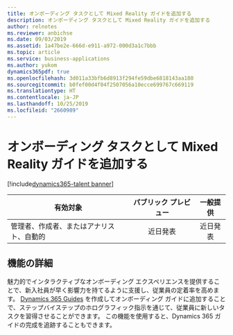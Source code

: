 ```yaml
---
title: オンボーディング タスクとして Mixed Reality ガイドを追加する
description: オンボーディング タスクとして Mixed Reality ガイドを追加する
author: relnotes
ms.reviewer: anbichse
ms.date: 09/03/2019
ms.assetid: 1a47be2e-666d-e911-a972-000d3a1c7bbb
ms.topic: article
ms.service: business-applications
ms.author: yukom
dynamics365pdf: true
ms.openlocfilehash: 3d011a33bfb6d8913f294fe59dbe6818143aa180
ms.sourcegitcommit: b0fef00d4f04f2507056a10ecce699767c669119
ms.translationtype: HT
ms.contentlocale: ja-JP
ms.lasthandoff: 10/25/2019
ms.locfileid: "2660989"
---
```

# <a name="add-a-mixed-reality-guide-as-an-onboarding-task"></a>オンボーディング タスクとして Mixed Reality ガイドを追加する
[!include[dynamics365-talent banner](../includes/dynamics365-talent.md)]

| 有効対象    |  パブリック プレビュー | 一般提供 | 
| ---------- | :----------: |:----------: |
|管理者、作成者、またはアナリスト、自動的|近日発表| 近日発表|






## <a name="feature-details"></a>機能の詳細
<!--feature detail start -->
魅力的でインタラクティブなオンボーディング エクスペリエンスを提供することで、新入社員が早く影響力を持てるように支援し、従業員の定着率を高めます。 [Dynamics 365 Guides](https://mspoweruser.com/microsoft-unveils-dynamics-365-guides-a-new-mixed-reality-app-that-can-help-employees-learn-new-tasks) を作成してオンボーディング ガイドに追加することで、ステップバイステップのホログラフィック指示を通じて、従業員に新しいタスクを習得させることができます。 この機能を使用すると、Dynamics 365 ガイドの完成を追跡することもできます。
<!--feature detail end -->









